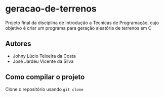 # geracao-de-terrenos
Projeto final da disciplina de Introdução a Técnicas de Programação, cujo objetivo é criar um programa para geração aleatória de terrenos em C

## Autores
 - Johny Lúcio Teixeira da Costa
 - José Jardeu Vicente da Silva
##  Como compilar  o projeto
Clone o repositório usando 
``git clone ``
